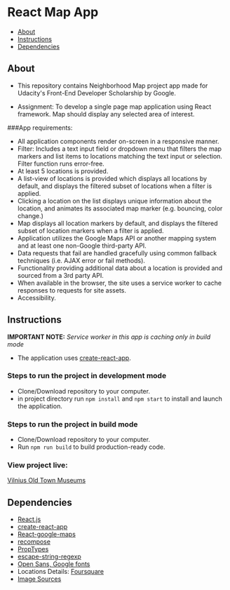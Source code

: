 # React Map App

* [About](#about)
* [Instructions](#instructions)
* [Dependencies](#dependencies)

## About

* This repository contains Neighborhood Map project app made for Udacity's Front-End Developer Scholarship by Google.

* Assignment: To develop a single page map application using React framework. Map should display any selected area of interest.

###App requirements:

* All application components render on-screen in a responsive manner.
* Filter: Includes a text input field or dropdown menu that filters the map markers and list items to locations matching the text input or selection. Filter function runs error-free.
* At least 5 locations is provided.
* A list-view of locations is provided which displays all locations by default, and displays the filtered subset of locations when a filter is applied.
* Clicking a location on the list displays unique information about the location, and animates its associated map marker (e.g. bouncing, color change.)
* Map displays all location markers by default, and displays the filtered subset of location markers when a filter is applied.
* Application utilizes the Google Maps API or another mapping system and at least one non-Google third-party API.
* Data requests that fail are handled gracefully using common fallback techniques (i.e. AJAX error or fail methods).
* Functionality providing additional data about a location is provided and sourced from a 3rd party API.
* When available in the browser, the site uses a service worker to cache responses to requests for site assets.
* Accessibility.


## Instructions

**IMPORTANT NOTE:** *Service worker in this app is caching only in build mode*

* The application uses [create-react-app](https://github.com/facebook/create-react-app).

### Steps to run the project in development mode

* Clone/Download repository to your computer.
* in project directory run `npm install` and `npm start` to install and launch the application.

### Steps to run the project  in build mode

* Clone/Download repository to your computer.
* Run `npm run build` to build production-ready code.

### View project live:

[Vilnius Old Town Museums](#)

## Dependencies

* [React.js](https://reactjs.org/)
* [create-react-app](https://github.com/facebook/create-react-app)
* [React-google-maps](https://tomchentw.github.io/react-google-maps/)
* [recompose](https://github.com/acdlite/recompose)
* [PropTypes](https://www.npmjs.com/package/prop-types)
* [escape-string-regexp](https://www.npmjs.com/package/escape-string-regexp)
* [Open Sans, Google fonts](https://fonts.google.com/specimen/Open+Sans)
* Locations Details: [Foursquare](https://foursquare.com/)
* [Image Sources](#)
